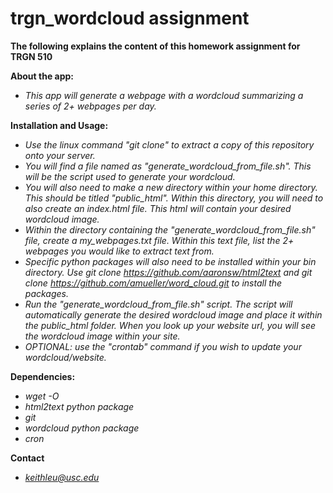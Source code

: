 # trgn_wordcloud assignment

**The following explains the content of this homework assignment for TRGN 510**

**About the app:**
- *This app will generate a webpage with a wordcloud summarizing a series of 2+ webpages per day.*

**Installation and Usage:**
- *Use the linux command "git clone" to extract a copy of this repository onto your server.*
- *You will find a file named as "generate_wordcloud_from_file.sh". This will be the script used to generate your wordcloud.*
- *You will also need to make a new directory within your home directory. This should be titled "public_html". Within this directory, you will need to also create an index.html file. This html will contain your desired wordcloud image.*
- *Within the directory containing the "generate_wordcloud_from_file.sh" file, create a my_webpages.txt file. Within this text file, list the 2+ webpages you would like to extract text from.*
- *Specific python packages will also need to be installed within your bin directory. Use git clone https://github.com/aaronsw/html2text and git clone https://github.com/amueller/word_cloud.git to install the packages.*
- *Run the "generate_wordcloud_from_file.sh" script. The script will automatically generate the desired wordcloud image and place it within the public_html folder. When you look up your website url, you will see the wordcloud image within your site.*
- *OPTIONAL: use the "crontab" command if you wish to update your wordcloud/website.*

**Dependencies:**
- *wget -O*
- *html2text python package*
- *git*
- *wordcloud python package*
- *cron*

**Contact**
- *keithleu@usc.edu*
